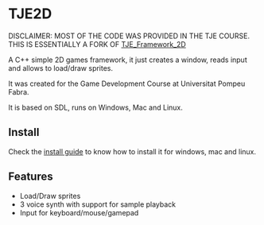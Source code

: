 # TJE2D

DISCLAIMER: MOST OF THE CODE WAS PROVIDED IN THE TJE COURSE. THIS IS ESSENTIALLY A FORK OF [TJE_Framework_2D](https://github.com/upf-gti/TJE_Framework_2D.git)

A C++ simple 2D games framework, it just creates a window, reads input and allows to load/draw sprites.

It was created for the Game Development Course at Universitat Pompeu Fabra.

It is based on SDL, runs on Windows, Mac and Linux.

## Install

Check the [install guide](INSTALL.md) to know how to install it for windows, mac and linux.

## Features

- Load/Draw sprites
- 3 voice synth with support for sample playback
- Input for keyboard/mouse/gamepad


